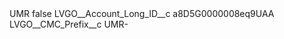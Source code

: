 <?xml version="1.0" encoding="UTF-8"?>
<CustomMetadata xmlns="http://soap.sforce.com/2006/04/metadata" xmlns:xsi="http://www.w3.org/2001/XMLSchema-instance" xmlns:xsd="http://www.w3.org/2001/XMLSchema">
    <label>UMR</label>
    <protected>false</protected>
    <values>
        <field>LVGO__Account_Long_ID__c</field>
        <value xsi:type="xsd:string">a8D5G0000008eq9UAA</value>
    </values>
    <values>
        <field>LVGO__CMC_Prefix__c</field>
        <value xsi:type="xsd:string">UMR-</value>
    </values>
</CustomMetadata>
